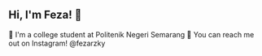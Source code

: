 ## Hi, I'm Feza! 🙌

🏫 I'm a college student at Politenik Negeri Semarang
🤙 You can reach me out on Instagram! @fezarzky
